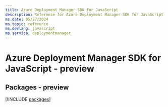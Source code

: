 ```yaml
---
title: Azure Deployment Manager SDK for JavaScript
description: Reference for Azure Deployment Manager SDK for JavaScript
ms.date: 05/27/2024
ms.topic: reference
ms.devlang: javascript
ms.service: deploymentmanager
---
```

# Azure Deployment Manager SDK for JavaScript - preview
## Packages - preview
[!INCLUDE [packages](deployment-manager-index.md)]